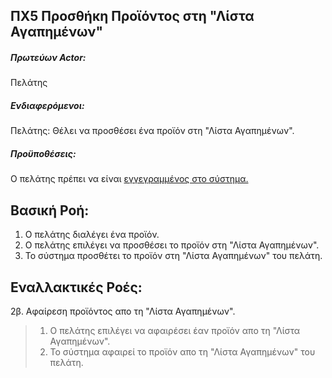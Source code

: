ΠΧ5 Προσθήκη Προϊόντος στη "Λίστα Αγαπημένων"
---

##### Πρωτεύων Actor:
Πελάτης

##### Ενδιαφερόμενοι:
Πελάτης: Θέλει να προσθέσει ένα προϊόν στη "Λίστα Αγαπημένων".

##### Προϋποθέσεις:
Ο πελάτης πρέπει να είναι 
[<a href="https://gitlab.com/softeng-2019-20/pc-store/-/blob/master/requirements/uc1.md">εγγεγραμμένος στο σύστημα.</a>]()

## Βασική Ροή:
1. Ο πελάτης διαλέγει ένα προϊόν.
2. Ο πελάτης επιλέγει να προσθέσει το προϊόν στη "Λίστα Αγαπημένων".
3. Το σύστημα προσθέτει το προϊόν στη "Λίστα Αγαπημένων" του πελάτη.

## Εναλλακτικές Ροές:
2β. Αφαίρεση προϊόντος απο τη "Λίστα Αγαπημένων".
> 1. Ο πελάτης επιλέγει να αφαιρέσει έαν προϊόν απο τη "Λίστα Αγαπημένων".
> 2. Το σύστημα αφαιρεί το προϊόν απο τη "Λίστα Αγαπημένων" του πελάτη.